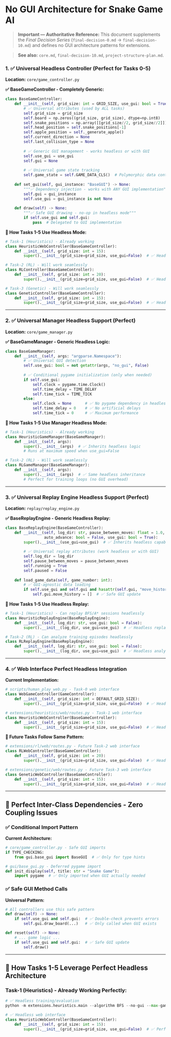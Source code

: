# No GUI Architecture for Snake Game AI

> **Important — Authoritative Reference:** This document supplements the _Final Decision Series_ (`final-decision-0.md` → `final-decision-10.md`) and defines no GUI architecture patterns for extensions.

> **See also:** `core.md`, `final-decision-10.md`, `project-structure-plan.md`.


### **1. ✅ Universal Headless Controller (Perfect for Tasks 0-5)**

**Location:** `core/game_controller.py`

**✅ BaseGameController - Completely Generic:**
```python
class BaseGameController:
    def __init__(self, grid_size: int = GRID_SIZE, use_gui: bool = True):
        # ✅ Universal attributes (used by ALL tasks)
        self.grid_size = grid_size
        self.board = np.zeros((grid_size, grid_size), dtype=np.int8)
        self.snake_positions = np.array([[grid_size//2, grid_size//2]])
        self.head_position = self.snake_positions[-1]
        self.apple_position = self._generate_apple()
        self.current_direction = None
        self.last_collision_type = None
        
        # ✅ Generic GUI management - works headless or with GUI
        self.use_gui = use_gui
        self.gui = None
        
        # ✅ Universal game state tracking
        self.game_state = self.GAME_DATA_CLS()  # Polymorphic data container
        
    def set_gui(self, gui_instance: "BaseGUI") -> None:
        """✅ Dependency injection - works with ANY GUI implementation"""
        self.gui = gui_instance
        self.use_gui = gui_instance is not None
        
    def draw(self) -> None:
        """✅ Safe GUI drawing - no-op in headless mode"""
        if self.use_gui and self.gui:
            pass  # Delegated to GUI implementation
```

**🎯 How Tasks 1-5 Use Headless Mode:**
```python
# Task-1 (Heuristics) - Already working
class HeuristicWebController(BaseGameController):
    def __init__(self, grid_size: int = 15):
        super().__init__(grid_size=grid_size, use_gui=False)  # ✅ Headless

# Task-2 (RL) - Will work seamlessly  
class RLController(BaseGameController):
    def __init__(self, grid_size: int = 20):
        super().__init__(grid_size=grid_size, use_gui=False)  # ✅ Headless

# Task-3 (Genetic) - Will work seamlessly
class GeneticController(BaseGameController):
    def __init__(self, grid_size: int = 15):
        super().__init__(grid_size=grid_size, use_gui=False)  # ✅ Headless
```

---

### **2. ✅ Universal Manager Headless Support (Perfect)**

**Location:** `core/game_manager.py`

**✅ BaseGameManager - Generic Headless Logic:**
```python
class BaseGameManager:
    def __init__(self, args: "argparse.Namespace"):
        # ✅ Universal GUI detection
        self.use_gui: bool = not getattr(args, "no_gui", False)
        
        # ✅ Conditional pygame initialization (only when needed)
        if self.use_gui:
            self.clock = pygame.time.Clock()
            self.time_delay = TIME_DELAY
            self.time_tick = TIME_TICK
        else:
            self.clock = None      # ✅ No pygame dependency in headless
            self.time_delay = 0    # ✅ No artificial delays
            self.time_tick = 0     # ✅ Maximum performance
```

**🎯 How Tasks 1-5 Use Manager Headless Mode:**
```python
# Task-1 (Heuristics) - Already working
class HeuristicGameManager(BaseGameManager):
    def __init__(self, args):
        super().__init__(args)  # ✅ Inherits headless logic
        # Runs at maximum speed when use_gui=False

# Task-2 (RL) - Will work seamlessly
class RLGameManager(BaseGameManager):
    def __init__(self, args):
        super().__init__(args)  # ✅ Same headless inheritance
        # Perfect for training loops (no GUI overhead)
```

---

### **3. ✅ Universal Replay Engine Headless Support (Perfect)**

**Location:** `replay/replay_engine.py`

**✅ BaseReplayEngine - Generic Headless Replay:**
```python
class BaseReplayEngine(BaseGameController):
    def __init__(self, log_dir: str, pause_between_moves: float = 1.0, 
                 auto_advance: bool = False, use_gui: bool = True):
        super().__init__(use_gui=use_gui)  # ✅ Inherits headless capability
        
        # ✅ Universal replay attributes (work headless or with GUI)
        self.log_dir = log_dir
        self.pause_between_moves = pause_between_moves
        self.running = True
        self.paused = False
        
    def load_game_data(self, game_number: int):
        # ✅ GUI-agnostic data loading
        if self.use_gui and self.gui and hasattr(self.gui, "move_history"):
            self.gui.move_history = []  # ✅ Safe GUI update
```

**🎯 How Tasks 1-5 Use Headless Replay:**
```python
# Task-1 (Heuristics) - Can replay BFS/A* sessions headlessly
class HeuristicReplayEngine(BaseReplayEngine):
    def __init__(self, log_dir: str, use_gui: bool = False):
        super().__init__(log_dir, use_gui=use_gui)  # ✅ Headless replay

# Task-2 (RL) - Can analyze training episodes headlessly  
class RLReplayEngine(BaseReplayEngine):
    def __init__(self, log_dir: str, use_gui: bool = False):
        super().__init__(log_dir, use_gui=use_gui)  # ✅ Headless analysis
```

---

### **4. ✅ Web Interface Perfect Headless Integration**

**Current Implementation:**
```python
# scripts/human_play_web.py - Task-0 web interface
class WebGameController(GameController):
    def __init__(self, grid_size: int = DEFAULT_GRID_SIZE):
        super().__init__(grid_size=grid_size, use_gui=False)  # ✅ Headless web

# extensions/heuristics/web/routes.py - Task-1 web interface  
class HeuristicWebController(BaseGameController):
    def __init__(self, grid_size: int = 15):
        super().__init__(grid_size=grid_size, use_gui=False)  # ✅ Headless web
```

**🎯 Future Tasks Follow Same Pattern:**
```python
# extensions/rl/web/routes.py - Future Task-2 web interface
class RLWebController(BaseGameController):
    def __init__(self, grid_size: int = 20):
        super().__init__(grid_size=grid_size, use_gui=False)  # ✅ Headless web

# extensions/genetic/web/routes.py - Future Task-3 web interface
class GeneticWebController(BaseGameController):
    def __init__(self, grid_size: int = 15):
        super().__init__(grid_size=grid_size, use_gui=False)  # ✅ Headless web
```

---

## **🎯 Perfect Inter-Class Dependencies - Zero Coupling Issues**

### **✅ Conditional Import Pattern**

**Current Architecture:**
```python
# core/game_controller.py - Safe GUI imports
if TYPE_CHECKING:
    from gui.base_gui import BaseGUI  # ✅ Only for type hints

# gui/base_gui.py - Deferred pygame import
def init_display(self, title: str = "Snake Game"):
    import pygame  # ✅ Only imported when GUI actually needed
```

### **✅ Safe GUI Method Calls**

**Universal Pattern:**
```python
# All controllers use this safe pattern
def draw(self) -> None:
    if self.use_gui and self.gui:  # ✅ Double-check prevents errors
        self.gui.draw_board(...)   # ✅ Only called when GUI exists

def reset(self) -> None:
    # ... game logic ...
    if self.use_gui and self.gui:  # ✅ Safe GUI update
        self.draw()
```

---

## **🚀 How Tasks 1-5 Leverage Perfect Headless Architecture**

### **Task-1 (Heuristics) - Already Working Perfectly:**
```python
# ✅ Headless training/evaluation
python -m extensions.heuristics.main --algorithm BFS --no-gui --max-games 1000

# ✅ Headless web interface
class HeuristicWebController(BaseGameController):
    def __init__(self, grid_size: int = 15):
        super().__init__(grid_size=grid_size, use_gui=False)  # ✅ Perfect
```


